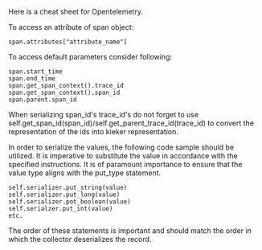 Here is a cheat sheet for Opentelemetry.


To access an attribute of span object:
```
span.attributes["attribute_name"]
```
To access default parameters consider following:


```
span.start_time 
span.end_time
span.get_span_context().trace_id
span.get_span_context().span_id
span.parent.span_id
```

When serializing span_id's trace_id's  do not forget to use self.get_span_id(span_id)/self.get_parent_trace_id(trace_id) to convert the representation of the ids into kieker representation.

In order to serialize the values, the following code sample should be utilized. It is imperative to substitute the value in accordance with the specified instructions. It is of paramount importance to ensure that the value type aligns with the put_type statement. 
```
self.serializer.put_string(value)
self.serializer.put_long(value)
self.serializer.pot_boolean(value)
self.serialzer.put_int(value)
etc.
```
The order of these statements is important and should match the order in which the collector deserializes the record.
